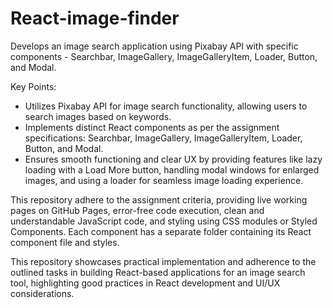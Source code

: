 # React-image-finder

Develops an image search application using Pixabay API with specific components - Searchbar, ImageGallery, ImageGalleryItem, Loader, Button, and Modal.
 
Key Points:
- Utilizes Pixabay API for image search functionality, allowing users to search images based on keywords.
- Implements distinct React components as per the assignment specifications: Searchbar, ImageGallery, ImageGalleryItem, Loader, Button, and Modal.
- Ensures smooth functioning and clear UX by providing features like lazy loading with a Load More button, handling modal windows for enlarged images, and using a loader for seamless image loading experience.

This repository adhere to the assignment criteria, providing live working pages on GitHub Pages, error-free code execution, clean and understandable JavaScript code, and styling using CSS modules or Styled Components. Each component has a separate folder containing its React component file and styles.

This repository showcases practical implementation and adherence to the outlined tasks in building React-based applications for an image search tool, highlighting good practices in React development and UI/UX considerations.

